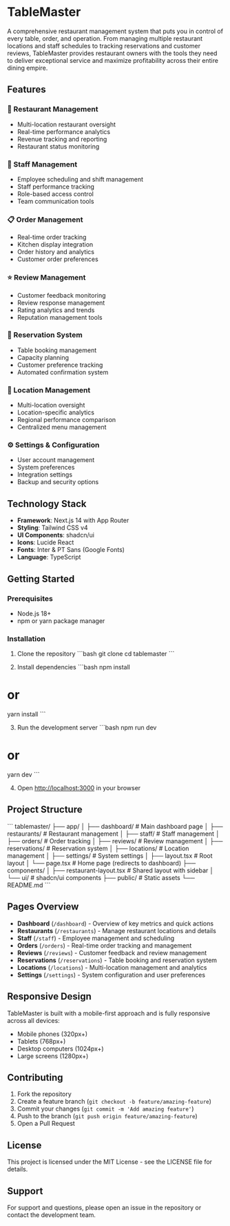 # TableMaster

A comprehensive restaurant management system that puts you in control of every table, order, and operation. From managing multiple restaurant locations and staff schedules to tracking reservations and customer reviews, TableMaster provides restaurant owners with the tools they need to deliver exceptional service and maximize profitability across their entire dining empire.

## Features

### 🏪 Restaurant Management
- Multi-location restaurant oversight
- Real-time performance analytics
- Revenue tracking and reporting
- Restaurant status monitoring

### 👥 Staff Management
- Employee scheduling and shift management
- Staff performance tracking
- Role-based access control
- Team communication tools

### 📋 Order Management
- Real-time order tracking
- Kitchen display integration
- Order history and analytics
- Customer order preferences

### ⭐ Review Management
- Customer feedback monitoring
- Review response management
- Rating analytics and trends
- Reputation management tools

### 📅 Reservation System
- Table booking management
- Capacity planning
- Customer preference tracking
- Automated confirmation system

### 📍 Location Management
- Multi-location oversight
- Location-specific analytics
- Regional performance comparison
- Centralized menu management

### ⚙️ Settings & Configuration
- User account management
- System preferences
- Integration settings
- Backup and security options

## Technology Stack

- **Framework**: Next.js 14 with App Router
- **Styling**: Tailwind CSS v4
- **UI Components**: shadcn/ui
- **Icons**: Lucide React
- **Fonts**: Inter & PT Sans (Google Fonts)
- **Language**: TypeScript

## Getting Started

### Prerequisites

- Node.js 18+ 
- npm or yarn package manager

### Installation

1. Clone the repository
\`\`\`bash
git clone <repository-url>
cd tablemaster
\`\`\`

2. Install dependencies
\`\`\`bash
npm install
# or
yarn install
\`\`\`

3. Run the development server
\`\`\`bash
npm run dev
# or
yarn dev
\`\`\`

4. Open [http://localhost:3000](http://localhost:3000) in your browser

## Project Structure

\`\`\`
tablemaster/
├── app/
│   ├── dashboard/          # Main dashboard page
│   ├── restaurants/        # Restaurant management
│   ├── staff/             # Staff management
│   ├── orders/            # Order tracking
│   ├── reviews/           # Review management
│   ├── reservations/      # Reservation system
│   ├── locations/         # Location management
│   ├── settings/          # System settings
│   ├── layout.tsx         # Root layout
│   └── page.tsx           # Home page (redirects to dashboard)
├── components/
│   ├── restaurant-layout.tsx  # Shared layout with sidebar
│   └── ui/                    # shadcn/ui components
├── public/                    # Static assets
└── README.md
\`\`\`

## Pages Overview

- **Dashboard** (`/dashboard`) - Overview of key metrics and quick actions
- **Restaurants** (`/restaurants`) - Manage restaurant locations and details
- **Staff** (`/staff`) - Employee management and scheduling
- **Orders** (`/orders`) - Real-time order tracking and management
- **Reviews** (`/reviews`) - Customer feedback and review management
- **Reservations** (`/reservations`) - Table booking and reservation system
- **Locations** (`/locations`) - Multi-location management and analytics
- **Settings** (`/settings`) - System configuration and user preferences

## Responsive Design

TableMaster is built with a mobile-first approach and is fully responsive across all devices:
- Mobile phones (320px+)
- Tablets (768px+)
- Desktop computers (1024px+)
- Large screens (1280px+)

## Contributing

1. Fork the repository
2. Create a feature branch (`git checkout -b feature/amazing-feature`)
3. Commit your changes (`git commit -m 'Add amazing feature'`)
4. Push to the branch (`git push origin feature/amazing-feature`)
5. Open a Pull Request

## License

This project is licensed under the MIT License - see the LICENSE file for details.

## Support

For support and questions, please open an issue in the repository or contact the development team.
